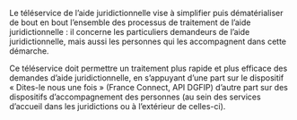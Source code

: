 <p id="brief">
  Le téléservice de l’aide juridictionnelle vise à simplifier puis dématérialiser de bout en bout l’ensemble des processus de traitement de l’aide juridictionnelle&nbsp;: il concerne les particuliers demandeurs de l’aide juridictionnelle, mais aussi les personnes qui les accompagnent dans cette démarche.
</p>

<p>
Ce téléservice doit permettre un traitement plus rapide et plus efficace des demandes d’aide juridictionnelle, en s’appuyant d’une part sur le dispositif «&nbsp;Dites-le nous une fois&nbsp;» (France Connect, API DGFIP) d’autre part sur des dispositifs d’accompagnement des personnes (au sein des services d’accueil dans les juridictions ou à l’extérieur de celles-ci).</p>
